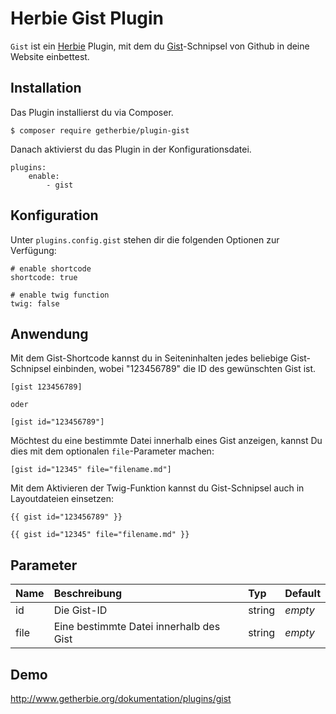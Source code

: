 # Herbie Gist Plugin

`Gist` ist ein [Herbie](http://github.com/getherbie/herbie) Plugin, mit dem du [Gist](https://gist.github.com)-Schnipsel 
von Github in deine Website einbettest.


## Installation

Das Plugin installierst du via Composer.

	$ composer require getherbie/plugin-gist

Danach aktivierst du das Plugin in der Konfigurationsdatei.

    plugins:
        enable:
            - gist


## Konfiguration

Unter `plugins.config.gist` stehen dir die folgenden Optionen zur Verfügung:

    # enable shortcode
    shortcode: true
    
    # enable twig function
    twig: false


## Anwendung

Mit dem Gist-Shortcode kannst du in Seiteninhalten jedes beliebige Gist-Schnipsel einbinden, wobei "123456789" die ID 
des gewünschten Gist ist.

    [gist 123456789]
    
    oder
    
    [gist id="123456789"]    

Möchtest du eine bestimmte Datei innerhalb eines Gist anzeigen, kannst Du dies mit dem optionalen `file`-Parameter 
machen: 

    [gist id="12345" file="filename.md"]
    
Mit dem Aktivieren der Twig-Funktion kannst du Gist-Schnipsel auch in Layoutdateien einsetzen:
     
    {{ gist id="123456789" }}    

    {{ gist id="12345" file="filename.md" }}


## Parameter

Name        | Beschreibung                              | Typ       | Default
:---------- | :-----------------------------------------| :-------- | :------
id          | Die Gist-ID                               | string    |  *empty*
file        | Eine bestimmte Datei innerhalb des Gist   | string    |  *empty*


## Demo

<http://www.getherbie.org/dokumentation/plugins/gist>
